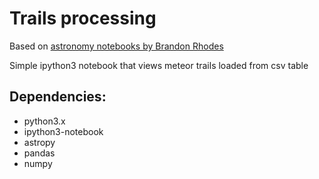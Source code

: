 Trails processing
===================

Based on [astronomy notebooks by Brandon Rhodes](https://github.com/brandon-rhodes/astronomy-notebooks)

Simple ipython3 notebook that views meteor trails loaded from csv table

Dependencies:
-------------
 * python3.x
 * ipython3-notebook
 * astropy
 * pandas
 * numpy